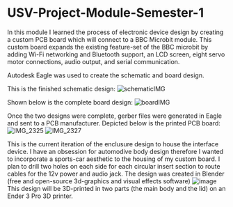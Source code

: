 # USV-Project-Module-Semester-1
In this module I learned the process of electronic device design by creating a custom PCB board which will connect to a BBC Microbit module.
This custom board expands the existing feature-set of the BBC microbit by adding Wi-Fi networking and Bluetooth support, an LCD screen,
eight servo motor connections, audio output, and serial communication.


Autodesk Eagle was used to create the schematic and board design.

This is the finished schematic design:
![schematicIMG](https://user-images.githubusercontent.com/91613044/212162408-4e845926-679f-4ecf-89bf-44e83e699016.png)




Shown below is the complete board design:
![boardIMG](https://user-images.githubusercontent.com/91613044/212162845-5f701877-00b5-4d9e-9bd0-c7da5536b3ff.png)

Once the two designs were complete, gerber files were generated in Eagle and sent to a PCB manufacturer.
Depicted below is the printed PCB board:
![IMG_2325](https://user-images.githubusercontent.com/91613044/212170133-33c21555-a6a2-469a-8663-5cdbdcd6cfad.jpg)
![IMG_2327](https://user-images.githubusercontent.com/91613044/212170145-0ae99326-4ab3-44b1-b30f-7f05b380159f.jpg)



This is the current iteration of the enclusure design to house the interface device. I have an obsession for automodive body design therefore
I wanted to incorporate a sports-car aesthetic to the housing of my custom board.
I plan to drill two holes on each side for each circular insert section to route cables for the 12v power and audio jack.
The design was created in Blender (free and open-source 3d-graphics and visual effects software)
![image](https://user-images.githubusercontent.com/91613044/212163946-71f83ac9-7428-4693-b864-7cfc381973fa.png)
This design will be 3D-printed in two parts (the main body and the lid) on an Ender 3 Pro 3D printer.

